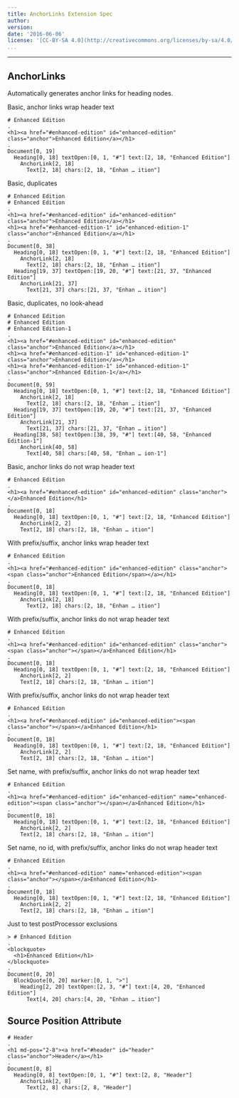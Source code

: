 ```yaml
---
title: AnchorLinks Extension Spec
author:
version:
date: '2016-06-06'
license: '[CC-BY-SA 4.0](http://creativecommons.org/licenses/by-sa/4.0/)'
...
```


---

## AnchorLinks

Automatically generates anchor links for heading nodes.

Basic, anchor links wrap header text

```````````````````````````````` example AnchorLinks: 1
# Enhanced Edition
.
<h1><a href="#enhanced-edition" id="enhanced-edition" class="anchor">Enhanced Edition</a></h1>
.
Document[0, 19]
  Heading[0, 18] textOpen:[0, 1, "#"] text:[2, 18, "Enhanced Edition"]
    AnchorLink[2, 18]
      Text[2, 18] chars:[2, 18, "Enhan … ition"]
````````````````````````````````


Basic, duplicates

```````````````````````````````` example AnchorLinks: 2
# Enhanced Edition
# Enhanced Edition
.
<h1><a href="#enhanced-edition" id="enhanced-edition" class="anchor">Enhanced Edition</a></h1>
<h1><a href="#enhanced-edition-1" id="enhanced-edition-1" class="anchor">Enhanced Edition</a></h1>
.
Document[0, 38]
  Heading[0, 18] textOpen:[0, 1, "#"] text:[2, 18, "Enhanced Edition"]
    AnchorLink[2, 18]
      Text[2, 18] chars:[2, 18, "Enhan … ition"]
  Heading[19, 37] textOpen:[19, 20, "#"] text:[21, 37, "Enhanced Edition"]
    AnchorLink[21, 37]
      Text[21, 37] chars:[21, 37, "Enhan … ition"]
````````````````````````````````


Basic, duplicates, no look-ahead

```````````````````````````````` example AnchorLinks: 3
# Enhanced Edition
# Enhanced Edition
# Enhanced Edition-1
.
<h1><a href="#enhanced-edition" id="enhanced-edition" class="anchor">Enhanced Edition</a></h1>
<h1><a href="#enhanced-edition-1" id="enhanced-edition-1" class="anchor">Enhanced Edition</a></h1>
<h1><a href="#enhanced-edition-1" id="enhanced-edition-1" class="anchor">Enhanced Edition-1</a></h1>
.
Document[0, 59]
  Heading[0, 18] textOpen:[0, 1, "#"] text:[2, 18, "Enhanced Edition"]
    AnchorLink[2, 18]
      Text[2, 18] chars:[2, 18, "Enhan … ition"]
  Heading[19, 37] textOpen:[19, 20, "#"] text:[21, 37, "Enhanced Edition"]
    AnchorLink[21, 37]
      Text[21, 37] chars:[21, 37, "Enhan … ition"]
  Heading[38, 58] textOpen:[38, 39, "#"] text:[40, 58, "Enhanced Edition-1"]
    AnchorLink[40, 58]
      Text[40, 58] chars:[40, 58, "Enhan … ion-1"]
````````````````````````````````


Basic, anchor links do not wrap header text

```````````````````````````````` example(AnchorLinks: 4) options(no-wrap)
# Enhanced Edition
.
<h1><a href="#enhanced-edition" id="enhanced-edition" class="anchor"></a>Enhanced Edition</h1>
.
Document[0, 18]
  Heading[0, 18] textOpen:[0, 1, "#"] text:[2, 18, "Enhanced Edition"]
    AnchorLink[2, 2]
    Text[2, 18] chars:[2, 18, "Enhan … ition"]
````````````````````````````````


With prefix/suffix, anchor links wrap header text

```````````````````````````````` example(AnchorLinks: 5) options(prefix-suffix)
# Enhanced Edition
.
<h1><a href="#enhanced-edition" id="enhanced-edition" class="anchor"><span class="anchor">Enhanced Edition</span></a></h1>
.
Document[0, 18]
  Heading[0, 18] textOpen:[0, 1, "#"] text:[2, 18, "Enhanced Edition"]
    AnchorLink[2, 18]
      Text[2, 18] chars:[2, 18, "Enhan … ition"]
````````````````````````````````


With prefix/suffix, anchor links do not wrap header text

```````````````````````````````` example(AnchorLinks: 6) options(no-wrap, prefix-suffix)
# Enhanced Edition
.
<h1><a href="#enhanced-edition" id="enhanced-edition" class="anchor"><span class="anchor"></span></a>Enhanced Edition</h1>
.
Document[0, 18]
  Heading[0, 18] textOpen:[0, 1, "#"] text:[2, 18, "Enhanced Edition"]
    AnchorLink[2, 2]
    Text[2, 18] chars:[2, 18, "Enhan … ition"]
````````````````````````````````


With prefix/suffix, anchor links do not wrap header text

```````````````````````````````` example(AnchorLinks: 7) options(no-wrap, prefix-suffix, no-class)
# Enhanced Edition
.
<h1><a href="#enhanced-edition" id="enhanced-edition"><span class="anchor"></span></a>Enhanced Edition</h1>
.
Document[0, 18]
  Heading[0, 18] textOpen:[0, 1, "#"] text:[2, 18, "Enhanced Edition"]
    AnchorLink[2, 2]
    Text[2, 18] chars:[2, 18, "Enhan … ition"]
````````````````````````````````


Set name, with prefix/suffix, anchor links do not wrap header text

```````````````````````````````` example(AnchorLinks: 8) options(no-wrap, prefix-suffix, no-class, set-name)
# Enhanced Edition
.
<h1><a href="#enhanced-edition" id="enhanced-edition" name="enhanced-edition"><span class="anchor"></span></a>Enhanced Edition</h1>
.
Document[0, 18]
  Heading[0, 18] textOpen:[0, 1, "#"] text:[2, 18, "Enhanced Edition"]
    AnchorLink[2, 2]
    Text[2, 18] chars:[2, 18, "Enhan … ition"]
````````````````````````````````


Set name, no id, with prefix/suffix, anchor links do not wrap header
text

```````````````````````````````` example(AnchorLinks: 9) options(no-wrap, prefix-suffix, no-class, set-name, no-id)
# Enhanced Edition
.
<h1><a href="#enhanced-edition" name="enhanced-edition"><span class="anchor"></span></a>Enhanced Edition</h1>
.
Document[0, 18]
  Heading[0, 18] textOpen:[0, 1, "#"] text:[2, 18, "Enhanced Edition"]
    AnchorLink[2, 2]
    Text[2, 18] chars:[2, 18, "Enhan … ition"]
````````````````````````````````


Just to test postProcessor exclusions

```````````````````````````````` example(AnchorLinks: 10) options(no-wrap, prefix-suffix, no-class, set-name, no-id)
> # Enhanced Edition
.
<blockquote>
  <h1>Enhanced Edition</h1>
</blockquote>
.
Document[0, 20]
  BlockQuote[0, 20] marker:[0, 1, ">"]
    Heading[2, 20] textOpen:[2, 3, "#"] text:[4, 20, "Enhanced Edition"]
      Text[4, 20] chars:[4, 20, "Enhan … ition"]
````````````````````````````````


## Source Position Attribute

```````````````````````````````` example(Source Position Attribute: 1) options(src-pos)
# Header
.
<h1 md-pos="2-8"><a href="#header" id="header" class="anchor">Header</a></h1>
.
Document[0, 8]
  Heading[0, 8] textOpen:[0, 1, "#"] text:[2, 8, "Header"]
    AnchorLink[2, 8]
      Text[2, 8] chars:[2, 8, "Header"]
````````````````````````````````


